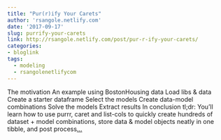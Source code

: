 ```yaml
---
title: "Pur(r)ify Your Carets"
author: 'rsangole.netlify.com'
date: '2017-09-17'
slug: purrify-your-carets
link: http://rsangole.netlify.com/post/pur-r-ify-your-carets/
categories:
- bloglink
tags:
  - modeling
  - rsangolenetlifycom
---
```


The motivation An example using BostonHousing data Load libs & data Create a starter dataframe Select the models Create data-model combinations Solve the models Extract results In conclusion tl;dr: You’ll learn how to use purrr, caret and list-cols to quickly create hundreds of dataset + model combinations, store data & model objects neatly in one tibble, and post process[... <i class="fas fa-external-link-alt"></i>](http://rsangole.netlify.com/post/pur-r-ify-your-carets/)

